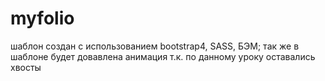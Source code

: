 # myfolio
шаблон создан с использованием bootstrap4, SASS, БЭМ;
так же в шаблоне будет довавлена анимация т.к. по данному уроку оставались хвосты
